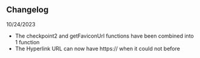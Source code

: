 ## Changelog

10/24/2023
- The checkpoint2 and getFaviconUrl functions have been combined into 1 function
- The Hyperlink URL can now have https:// when it could not before
